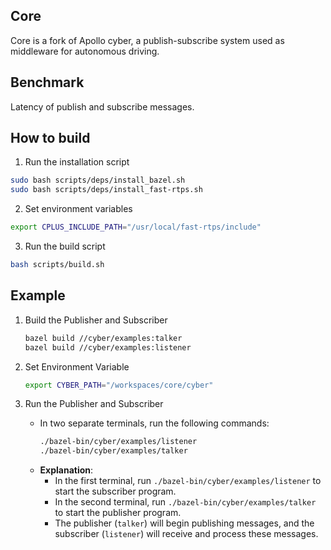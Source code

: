 ## Core
Core is a fork of Apollo cyber, a publish-subscribe system used as middleware for autonomous driving.

## Benchmark
Latency of publish and subscribe messages.

## How to build

1. Run the installation script

```bash
sudo bash scripts/deps/install_bazel.sh
sudo bash scripts/deps/install_fast-rtps.sh
```

2. Set environment variables

```bash
export CPLUS_INCLUDE_PATH="/usr/local/fast-rtps/include"
```

3. Run the build script

```bash
bash scripts/build.sh
```

## Example

1. Build the Publisher and Subscriber
   ```bash
   bazel build //cyber/examples:talker
   bazel build //cyber/examples:listener
   ```

2. Set Environment Variable
   ```bash
   export CYBER_PATH="/workspaces/core/cyber"
   ```

3. Run the Publisher and Subscriber
   - In two separate terminals, run the following commands:
     ```bash
     ./bazel-bin/cyber/examples/listener
     ./bazel-bin/cyber/examples/talker
     ```
   - **Explanation**:
     - In the first terminal, run `./bazel-bin/cyber/examples/listener` to start the subscriber program.
     - In the second terminal, run `./bazel-bin/cyber/examples/talker` to start the publisher program.
     - The publisher (`talker`) will begin publishing messages, and the subscriber (`listener`) will receive and process these messages.

